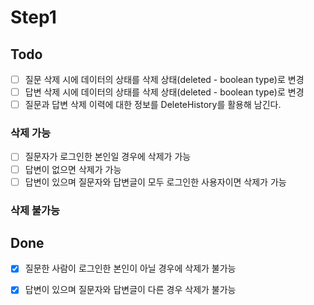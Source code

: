 # Step1

## Todo
- [ ] 질문 삭제 시에 데이터의 상태를 삭제 상태(deleted - boolean type)로 변경
- [ ] 답변 삭제 시에 데이터의 상태를 삭제 상태(deleted - boolean type)로 변경
- [ ] 질문과 답변 삭제 이력에 대한 정보를 DeleteHistory를 활용해 남긴다.

### 삭제 가능
- [ ] 질문자가 로그인한 본인일 경우에 삭제가 가능
- [ ] 답변이 없으면 삭제가 가능
- [ ] 답변이 있으며 질문자와 답변글이 모두 로그인한 사용자이면 삭제가 가능 

### 삭제 불가능

## Done
- [X] 질문한 사람이 로그인한 본인이 아닐 경우에 삭제가 불가능
- [X] 답변이 있으며 질문자와 답변글이 다른 경우 삭제가 불가능

